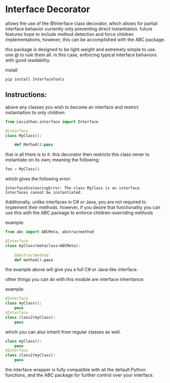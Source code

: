 # Interface Decorator

allows the use of the @Interface class decorator, which allows for partial interface behavior currently only preventing direct instantiation. 
future features hope to include method detection and force children implementations, however, this can be accomplished with the ABC package.

this package is designed to be light weight and extremely simple to use. one @ to rule them all. in this case, enforcing typical interface behaviors with good readability.


install

```cli
pip install InterfaceTools
```

## Instructions:

above any classes you wish to become an interface and restrict instantaition to only children: 

```Python
from Leviathan.interface import Interface

@interface
class MyClass():

    def Method():pass
```

that is all there is to it. this decorator then restricts this class never to instantiate on its own; meaning the following:

```Python
foo = MyClass()
```
which gives the following error:

```
InterfaceInstancingError: The class MyClass is an interface. Interfaces cannot be instantiated.
```

Additionally, unlike interfaces in C# or Java, you are not required to implement their methods. however, if you desire that functionality you can use this with the ABC package to enforce children-overriding methods 

example:

```python
from abc import ABCMeta, abstractmethod

@Interface 
class myClass(metaclass=ABCMeta):
    
    @abstractmethod
    def method():pass
```

the example above will give you a full C# or Java-like interface.


other things you can do with this module are interface inheritance:


example:

```python
@Interface 
class myClass():
    pass
@Interface
class class2(myClass):
    pass
```

which you can also inherit from regular classes as well.

```python
class myClass():
    pass
@Interface
class class2(myClass):
    pass
```

the interface wrapper is fully compatible with all the default Python functions, and the ABC package for further control over your interface.
